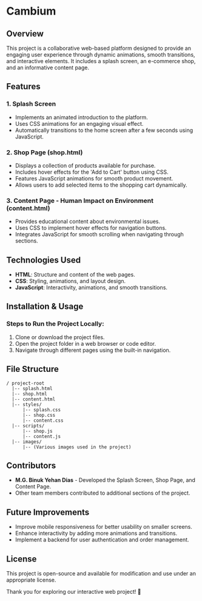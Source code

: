 # Cambium

## Overview
This project is a collaborative web-based platform designed to provide an engaging user experience through dynamic animations, smooth transitions, and interactive elements. It includes a splash screen, an e-commerce shop, and an informative content page.

## Features

### 1. Splash Screen
- Implements an animated introduction to the platform.
- Uses CSS animations for an engaging visual effect.
- Automatically transitions to the home screen after a few seconds using JavaScript.

### 2. Shop Page (shop.html)
- Displays a collection of products available for purchase.
- Includes hover effects for the 'Add to Cart' button using CSS.
- Features JavaScript animations for smooth product movement.
- Allows users to add selected items to the shopping cart dynamically.

### 3. Content Page - Human Impact on Environment (content.html)
- Provides educational content about environmental issues.
- Uses CSS to implement hover effects for navigation buttons.
- Integrates JavaScript for smooth scrolling when navigating through sections.

## Technologies Used
- **HTML**: Structure and content of the web pages.
- **CSS**: Styling, animations, and layout design.
- **JavaScript**: Interactivity, animations, and smooth transitions.

## Installation & Usage
### Steps to Run the Project Locally:
1. Clone or download the project files.
2. Open the project folder in a web browser or code editor.
3. Navigate through different pages using the built-in navigation.

## File Structure
```
/ project-root
  |-- splash.html
  |-- shop.html
  |-- content.html
  |-- styles/
      |-- splash.css
      |-- shop.css
      |-- content.css
  |-- scripts/
      |-- shop.js
      |-- content.js
  |-- images/
      |-- (Various images used in the project)
```

## Contributors
- **M.G. Binuk Yehan Dias** - Developed the Splash Screen, Shop Page, and Content Page.
- Other team members contributed to additional sections of the project.

## Future Improvements
- Improve mobile responsiveness for better usability on smaller screens.
- Enhance interactivity by adding more animations and transitions.
- Implement a backend for user authentication and order management.

## License
This project is open-source and available for modification and use under an appropriate license.

Thank you for exploring our interactive web project! 🚀

